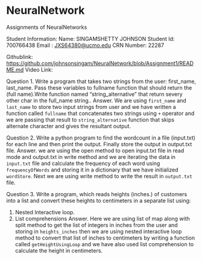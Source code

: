 # NeuralNetwork
 Assignments of NeuralNetworks

 Student Information: 
 Name: SINGAMSHETTY JOHNSON
 Student Id: 700766438
 Email : JXS64380@ucmo.edu
 CRN Number: 22287

 Githublink: https://github.com/johnsonsingam/NeuralNetwork/blob/Assignment1/README.md
 Video Link: 

Question 1. Write a program that takes two strings from the user: first_name, last_name. Pass these variables to fullname function that should return the (full name).Write function named “string_alternative” that return severy other char in the full_name string..
Answer.  We are using `first_name` and `last_name` to store two input strings from user and we have written a function called `fullname` that concatenates two strings using `+` operator and we are passing that result to `string_alternative` function that skips alternate character and gives the resultant output.

Question 2. Write a python program to find the wordcount in a file (input.txt) for each line and then print the output. Finally store the output in output.txt file.
Answer. we are using the open method to open input.txt file in read mode and output.txt in write method and we are iterating the data in `input.txt` file and calculate the frequency of each word using `frequencyOfWords` and storing it in a dictionary that we have initialized `wordStore`. Next we are using write method to write the result in `output.txt` file.

Question 3. Write a program, which reads heights (inches.) of customers into a list and convert these heights to centimeters in a separate list using:
1) Nested Interactive loop.
2) List comprehensions
Answer. Here we are using list of map along with split method to get the list of integers in inches from the user and storing in `heights_inches` then we are using nested interactive loop method to convert that list of inches to centimeters by writing a function called 
`getHeightUsingLoop` and we have also used list comprehension to calculate the height in centimeters.





